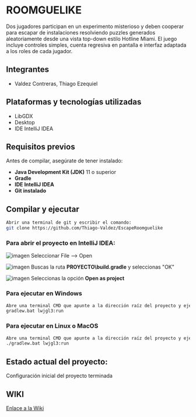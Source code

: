 
# ROOMGUELIKE

Dos jugadores participan en un experimento misterioso y deben cooperar para escapar de instalaciones resolviendo puzzles generados aleatoriamente desde una vista top-down estilo Hotline Miami. El juego incluye controles simples, cuenta regresiva en pantalla e interfaz adaptada a los roles de cada jugador.


## Integrantes

- Valdez Contreras, Thiago Ezequiel


## Plataformas  y tecnologías utilizadas

- LibGDX
- Desktop
- IDE IntelliJ IDEA


## Requisitos previos

Antes de compilar, asegúrate de tener instalado:

- **Java Development Kit (JDK)** 11 o superior
- **Gradle**
- **IDE IntelliJ IDEA**
- **Git instalado**

## Compilar y ejecutar

```bash
Abrir una terminal de git y escribir el comando:
git clone https://github.com/Thiago-Valdez/EscapeRoomguelike
```

### Para abrir el proyecto en IntelliJ IDEA:
![imagen](https://github.com/user-attachments/assets/3ee6c604-0122-4e90-b2aa-49ae399b69eb)
Seleccionar File --> Open


![imagen](https://github.com/user-attachments/assets/547b1fac-2b63-4163-9aa8-61c8d56f717b)
Buscas la ruta **PROYECTO\build.gradle** y seleccionas "OK"


![imagen](https://github.com/user-attachments/assets/981346de-5527-4260-b4e0-91f88a1a0d69)
Seleccionas la opción **Open as project**


### Para ejecutar en Windows

```bash
Abre una terminal CMD que apunte a la dirección raíz del proyecto y ejecuta:
gradlew.bat lwjgl3:run
```

### Para ejecutar en Linux o MacOS

```bash
Abre una terminal CMD que apunte a la dirección raíz del proyecto y ejecuta:
./gradlew.bat lwjgl3:run
```
## Estado actual del proyecto:

Configuración inicial del proyecto terminada


## WIKI

[Enlace a la Wiki](https://github.com/Thiago-Valdez/EscapeRoomguelike/wiki) 



